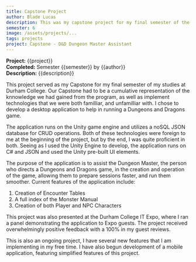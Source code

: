 ```yaml
---
title: Capstone Project
author: Blade Lucas
description: This was my capstone project for my final semester of the Computer Programming and Analysis program at Durham College where I developed a utility desktop application for a game using C#, Unity and JSON.
semester: 6
image: /assets/projects/...
tags: projects
project: Capstone - D&D Dungeon Master Assistant
---
```

**Project:** {{project}}  
**Completed:** Semester {{semester}} by {{author}}  
**Description:** {{description}}

This project served as my Capstone for my final semester of my studies at Durham College. Our Capstone had to be a cumulative representation of the knnowledge we had gained from the program, as well as implement technologies that we were both familliar, and unfamilliar with. I chose to develop a desktop application to help in running a Dungeons and Dragons game.

The application runs on the Unity game engine and utilizes a noSQL JSON database for CRUD operations. Both of these technologies were foreign to me at the beginning of the project, but by the end, I was quite proficient in both. Seeing as I used the Unity Engine to develop, the application runs on C# and JSON and used the Unity pre-built UI elements.

The purpose of the application is to assist the Dungeon Master, the person who directs a Dungeons and Dragons game, in the creation and operation of the game, allowing them to prepare sessions faster, and run them smoother. Current features of the application include:

1. Creation of Encounter Tables
2. A full index of the Monster Manual
3. Creation of both Player and NPC Characters

This project was also presented at the Durham College IT Expo, where I ran a panel demonstrating the application to Expo guests. The project received overwhelmingly positive feedback with a 100% in my guest reviews.

This is also an ongoing project, I have several new features that I am implementing in my free time. I have also begun development of a mobile application, featuring simplified features of this project.